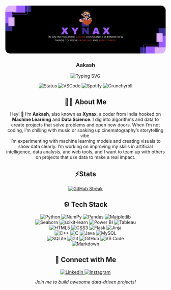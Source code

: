 <p align="center" style="border-radius: 15px">
    <img src="./assets/banner.png" alt="Xynax's Enchanted Realm" style="max-width: 100%; box-shadow: 0 8px 24px rgba(124, 58, 237, 0.6); clip-path: inset(0 0 0 0 round 15px);"/>
</p>

<h3 align="center">Aakash</h3>

<p align="center">
    <img src="https://readme-typing-svg.herokuapp.com?font=Montserrat+Bold&size=24&duration=3000&pause=1000&color=DB1CFF&center=true&vCenter=true&width=480&lines=Building+Machine+Learning+Models;Creating+Data+Visualizations;Coding+Data+Solutions;Advancing+AI+Innovations" alt="Typing SVG" />
</p>

<p align="center">
    <img src="https://api.statusbadges.me/badge/status/697499988636205137" alt="Status" />
    <img src="https://api.statusbadges.me/badge/vscode/697499988636205137" alt="VSCode" />
    <img src="https://api.statusbadges.me/badge/spotify/697499988636205137" alt="Spotify" />
    <img src="https://api.statusbadges.me/badge/crunchyroll/697499988636205137" alt="Crunchyroll" />
</p>

<div align="center">
<h2> 🧑‍💻 About Me</h2>

Hey! 👋 I’m <b>Aakash</b>, also known as <b>Xynax</b>, a coder from India hooked on <b>Machine Learning</b> and <b>Data Science</b>. I dig into algorithms and data to create projects that solve problems and open new doors. When I’m not coding, I’m chilling with music or soaking up cinematography’s storytelling vibe.<br>
I’m experimenting with machine learning models and creating visuals to show data clearly. I’m working on improving my skills in artificial intelligence, data analysis, and web tools, and I want to team up with others on projects that use data to make a real impact.

<h2 align="center">⚡Stats</h2>
<p>
    <a href="https://github.com/XynaxDev/">
        <img src="https://github-readme-streak-stats.herokuapp.com?user=XynaxDev&theme=transparent&hide_border=true&background=0D1117&stroke=DB1CFF&fire=DB1CFF&ring=DB1CFF&currStreakLabel=FFFFFF&sideLabels=FFFFFF&currStreakNum=FFFFFF&dates=FFFFFF&sideNums=FFFFFF" alt="GitHub Streak" />
    </a>
</p>
</div>

<h2 align="center">⚙️ Tech Stack</h2>

<div align="center">
    <img src="https://img.shields.io/badge/Python-3670A0?logo=python&logoColor=ffdd54" alt="Python" height="30" />
    <img src="https://img.shields.io/badge/Numpy-013243?logo=numpy&logoColor=white" alt="NumPy" height="30" />
    <img src="https://img.shields.io/badge/Pandas-150458?logo=pandas&logoColor=white" alt="Pandas" height="30" />
    <img src="https://img.shields.io/badge/Matplotlib-11557C?logo=matplotlib&logoColor=ffffff" alt="Matplotlib" height="30" /><br>
    <img src="https://img.shields.io/badge/Seaborn-3C8DAD?logo=seaborn&logoColor=white" alt="Seaborn" height="30" />
    <img src="https://img.shields.io/badge/Scikit_Learn-F7931E?logo=scikit-learn&logoColor=white" alt="scikit-learn" height="30" />
    <img src="https://img.shields.io/badge/Power_BI-F2C811?logo=power-bi&logoColor=black" alt="Power BI" height="30" />
    <img src="https://img.shields.io/badge/Tableau-E97627?logo=tableau&logoColor=white" alt="Tableau" height="30" /><br>
    <img src="https://img.shields.io/badge/HTML5-E34F26?logo=html5&logoColor=white" alt="HTML5" height="30" />
    <img src="https://img.shields.io/badge/CSS3-1572B6?logo=css3&logoColor=white" alt="CSS3" height="30" />
    <img src="https://img.shields.io/badge/Flask-000000?logo=flask&logoColor=white" alt="Flask" height="30" />
    <img src="https://img.shields.io/badge/Jinja-B41717?logo=jinja&logoColor=white" alt="Jinja" height="30" /><br>
    <img src="https://img.shields.io/badge/C++-00599C?logo=c%2B%2B&logoColor=white" alt="C++" height="30" />
    <img src="https://img.shields.io/badge/C-00599C?logo=c&logoColor=white" alt="C" height="30" />
    <img src="https://img.shields.io/badge/Java-ED8B00?logo=openjdk&logoColor=white" alt="Java" height="30" />
    <img src="https://img.shields.io/badge/MySQL-4479A1?logo=mysql&logoColor=white" alt="MySQL" height="30" /><br>
    <img src="https://img.shields.io/badge/Sqlite-07405e?logo=sqlite&logoColor=white" alt="SQLite" height="30" />
    <img src="https://img.shields.io/badge/Git-F05033?logo=git&logoColor=white" alt="Git" height="30" />
    <img src="https://img.shields.io/badge/GitHub-181717?logo=github&logoColor=white" alt="GitHub" height="30" />
    <img src="https://img.shields.io/badge/Visual_Studio_Code-0078D7?logo=visual-studio-code&logoColor=white" alt="VS Code" height="30" /><br>
    <img src="https://img.shields.io/badge/Markdown-000000?logo=markdown&logoColor=white" alt="Markdown" height="30" />
</div>


<h2 align="center"> 🔗 Connect with Me</h2>

<p align="center">
    <a href="https://www.linkedin.com/in/aakass7/">
        <img src="https://img.icons8.com/fluency/48/linkedin.png" width="38px" alt="LinkedIn" />
    </a>
    <a href="https://www.instagram.com/xynaxhere/">
        <img src="https://img.icons8.com/fluency/48/instagram-new.png" width="38px" alt="Instagram" />
    </a>
</p>

<p align="center">
    <i>Join me to build awesome data-driven projects!</i>
</p>